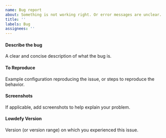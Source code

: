 ```yaml
---
name: Bug report
about: Something is not working right. Or error messages are unclear.
title: ''
labels: Bug
assignees: ''
---
```


#### Describe the bug

A clear and concise description of what the bug is.

#### To Reproduce

Example configuration reproducing the issue, or steps to reproduce the behavior.

#### Screenshots

If applicable, add screenshots to help explain your problem.

#### Lowdefy Version

Version (or version range) on which you experienced this issue.
